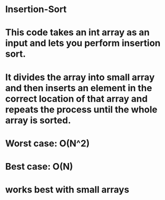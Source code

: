 # Insertion-Sort
# This code takes an int array as an input and lets you perform insertion sort.
#  It divides the array into small array and then inserts an element in the correct location of that array and repeats the process until the whole array is sorted.
# Worst case: O(N^2)
# Best case: O(N)
# works best with small arrays
